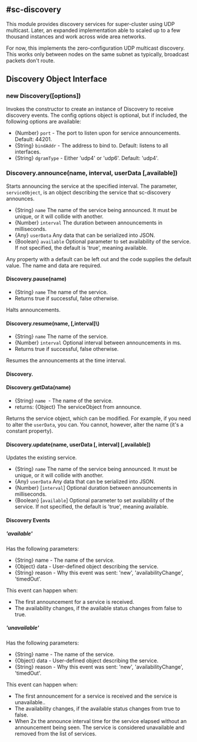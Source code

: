 #sc-discovery
---
This module provides discovery services for super-cluster using UDP multicast.
Later, an expanded implementation able to scaled up to a few thousand instances
and work across wide area networks.

For now, this implements the zero-configuration UDP multicast discovery. This
works only between nodes on the same subnet as typically, broadcast packets
don't route.

## Discovery Object Interface

### new Discovery([options])

Invokes the constructor to create an instance of Discovery to receive discovery
events.  The config options object is optional, but if included, the following
options are available:

* {Number} `port` - The port to listen upon for service announcements. Default:
  44201.
* {String} `bindAddr` - The address to bind to. Default: listens to all
  interfaces.
* {String} `dgramType` - Either 'udp4' or 'udp6'. Default: 'udp4'.

### Discovery.announce\(name, interval, userData \[,available\]\)
Starts announcing the service at the specified interval. The parameter,
`serviceObject`, is an object describing the service that sc-discovery
announces.

* {String} `name` The name of the service being announced. It must be unique, or it will
  collide with another.
* {Number} `interval` The duration between announcements in milliseconds.
* {Any} `userData` Any data that can be serialized into JSON.
* {Boolean} `available` Optional parameter to set availability of the service. If not
  specified, the default is 'true', meaning available.

Any property with a default can be left out and the code supplies the default
value. The name and data are required.

#### Discovery.pause\(name\)
- {String} `name` The name of the service.
- Returns true if successful, false otherwise.

Halts announcements.

#### Discovery.resume\(name, \[,interval\]\\)
- {String} `name` The name of the service.
- {Number} `interval` Optional interval between announcements in ms.
- Returns true if successful, false otherwise.

Resumes the announcements at the time interval.

#### Discovery.

#### Discovery.getData\(name\)
- {String} `name `- The name of the service.
- returns: {Object} The serviceObject from announce.

Returns the service object, which can be modified. For example, if you need to
alter the `userData`, you can. You cannot, however, alter the name (it's a
constant property).

#### Discovery.update\(name, userData [, interval\] \[,available\]\)
Updates the existing service.

* {String} `name` The name of the service being announced. It must be unique, or it will
  collide with another.
* {Any} `userData` Any data that can be serialized into JSON.
* {Number} [`interval`] Optional duration between announcements in milliseconds.
* {Boolean} [`available`] Optional parameter to set availability of the service. If not
  specified, the default is 'true', meaning available.


#### Discovery Events

##### 'available'
Has the following parameters:

- {String} name - The name of the service.
- {Object} data - User-defined object describing the service.
- {String} reason - Why this event was sent: 'new', 'availabilityChange',
  'timedOut'.

This event can happen when:

- The first announcement for a service is received.
- The availability changes, if the available status changes from false to true.

##### 'unavailable'
Has the following parameters:

- {String} name - The name of the service.
- {Object} data - User-defined object describing the service.
- {String} reason - Why this event was sent: 'new', 'availabilityChange',
  'timedOut'.

This event can happen when:

- The first announcement for a service is received and the service is
  unavailable..
- The availability changes, if the available status changes from true to false.
- When 2x the announce interval time for the service elapsed without an
  announcement being seen. The service is considered unavailable and removed
  from the list of services.

